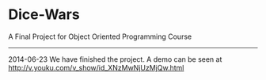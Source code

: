 Dice-Wars
=========

A Final Project for Object Oriented Programming Course

-------
2014-06-23
We have finished the project. A demo can be seen at http://v.youku.com/v_show/id_XNzMwNjUzMjQw.html
